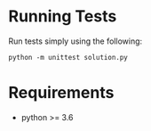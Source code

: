 # Running Tests

Run tests simply using the following:
```shell
python -m unittest solution.py
```

# Requirements
- python >= 3.6
